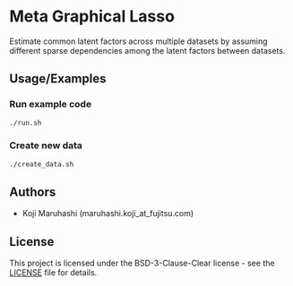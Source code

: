 
# Meta Graphical Lasso

Estimate common latent factors across multiple datasets by assuming different sparse dependencies among the latent factors between datasets.


## Usage/Examples

### Run example code
```bash
./run.sh
```

### Create new data
```bash
./create_data.sh
```
## Authors

- Koji Maruhashi (maruhashi.koji_at_fujitsu.com)


## License

This project is licensed under the BSD-3-Clause-Clear license - see the [LICENSE](LICENSE) file for details.


